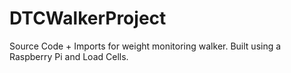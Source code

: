 # DTCWalkerProject
Source Code + Imports for weight monitoring walker. Built using a Raspberry Pi and Load Cells.
